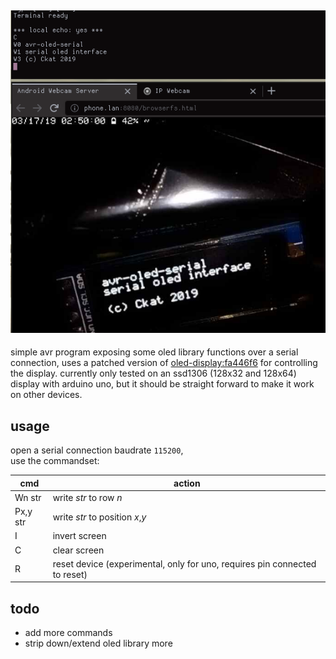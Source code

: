 ![demo](demo.png)
---
simple avr program exposing some oled library functions over a serial connection, uses a patched version of [oled-display:fa446f6](https://github.com/Sylaina/oled-display/tree/fa446f61112e36c5753a6f81c5caf5b819155650) for controlling the display. currently only tested on an ssd1306 (128x32 and 128x64) display with arduino uno, but it should be straight forward to make it work on other devices.

## usage
open a serial connection baudrate `115200`,\
use the commandset:

cmd      | action
---      | ---
Wn str   | write *str* to row *n*
Px,y str | write *str* to position *x*,*y*
I        | invert screen
C        | clear screen
R        | reset device (experimental, only for uno, requires pin connected to reset)

## todo
- add more commands
- strip down/extend oled library more
